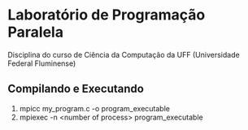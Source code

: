 # Laboratório de Programação Paralela
Disciplina do curso de Ciência da Computação da UFF (Universidade Federal Fluminense)

## Compilando e Executando
1) mpicc my_program.c -o program_executable
2) mpiexec -n \<number of process> program_executable